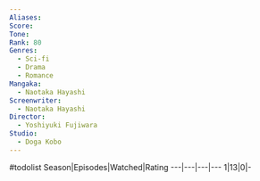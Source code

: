 ```yaml
---
Aliases:
Score:
Tone:
Rank: 80
Genres:
  - Sci-fi
  - Drama
  - Romance
Mangaka:
  - Naotaka Hayashi
Screenwriter:
  - Naotaka Hayashi
Director:
  - Yoshiyuki Fujiwara
Studio:
  - Doga Kobo
---
```

#todolist
Season|Episodes|Watched|Rating
---|---|---|---
1|13|0|-
